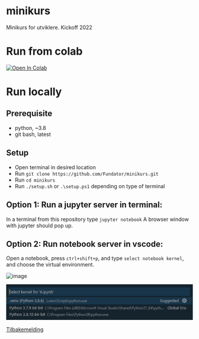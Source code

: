 # minikurs
Minikurs for utviklere. Kickoff 2022

# Run from colab
[![Open In Colab](https://colab.research.google.com/assets/colab-badge.svg)](https://colab.research.google.com/github/Fundator/minikurs/blob/main)

# Run locally

## Prerequisite
- python, ~3.8
- git bash, latest

## Setup
- Open terminal in desired location
- Run `git clone https://github.com/Fundator/minikurs.git`
- Run `cd minikurs`
- Run `./setup.sh` or `.\setup.ps1` depending on type of terminal

## Option 1: Run a jupyter server in terminal:

In a terminal from this repository type `jupyter notebook`
A browser window with jupyter should pop up.

## Option 2: Run notebook server in vscode:

Open a notebook, press `ctrl+shift+p`, and type `select notebook kernel`, and choose the virtual environment.

![image](https://user-images.githubusercontent.com/10516526/164011174-70b7bd87-f054-49ae-84f1-8ebe2318616f.png)

![image](./resources/select_venv.png)

[Tilbakemelding](https://forms.gle/94mNSE1717uW7k7F7)
